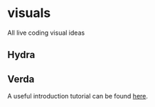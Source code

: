 # visuals

All live coding visual ideas

## Hydra

## Verda

A useful introduction tutorial can be found [here](https://thebookofshaders.com/).
